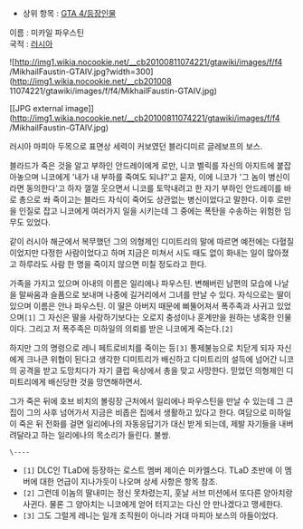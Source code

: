   * 상위 항목 : [GTA 4/등장인물](GTA%204/%EB%93%B1%EC%9E%A5%EC%9D%B8%EB%AC%BC.md)  

이름 : 미카일 파우스틴  
국적 : [러시아](%EB%9F%AC%EC%8B%9C%EC%95%84.md)

![http://img1.wikia.nocookie.net/__cb20100811074221/gtawiki/images/f/f4
/MikhailFaustin-GTAIV.jpg?width=300](http://img1.wikia.nocookie.net/__cb201008
11074221/gtawiki/images/f/f4/MikhailFaustin-GTAIV.jpg)

[[JPG external
image]](http://img1.wikia.nocookie.net/__cb20100811074221/gtawiki/images/f/f4
/MikhailFaustin-GTAIV.jpg)

러시아 마피아 두목으로 표면상 세력이 커보였던 블라디미르 글레보프의 보스.

블라드가 죽은 것을 알고 부하인 안드레이에게 로만, 니코 벨릭를 자신의 아지트에 붙잡아놓으며 니코에게 '내가 내 부하를 죽여도 되냐?'고
묻자, 이에 니코가 '그 놈이 병신이라면 동의한다'고 하자 껄껄 웃으면서 니코를 토막내려고 한 자기 부하인 안드레이를 바로 총으로 쏴
죽이고는 블라드 자식이 죽어도 상관없는 병신이었다고 말한다. 이후 로만을 인질로 잡고 니코에게 여러가지 일을 시키는데 그 중에는 폭탄을
수송하는 위험한 임무도 있었다.

같이 러시아 해군에서 복무했던 그의 의형제인 디미트리의 말에 따르면 예전에는 다혈질이었지만 다정한 사람이었다고 하며 지금은 미쳐서 시도 때도
없이 화내는 일이 많아졌고 하루라도 사람 한 명을 죽이지 않으면 미칠 정도라고 한다.

가족을 가지고 있으며 아내의 이름은 일리에나 파우스틴. 변해버린 남편의 모습에 나날을 말싸움과 슬픔으로 보내며 나중에 길거리에서 그녀를 만날
수 있다. 자식으로는 딸이 있으며 이름은 안나 파우스틴. 이 딸은 아버지 때문에 삐뚤어져서 폭주족과 사귀고 있었으며`[1]` 그 자신은 딸을
사랑하기보다는 오로지 충성이나 훈계만을 원하는 냉혹한 인물이다. 그리고 저 폭주족은 미하일의 의뢰를 받은 니코에게 죽는다.`[2]`

하지만 그의 명령으로 레니 페트로비치를 죽이는 등`[3]` 통제불능으로 치닫게 되자 자신에게 크나큰 위협이 된다고 생각한 디미트리가 배신하고
디미트리의 설득에 넘어간 니코의 공격을 받고 도망치다가 자기 클럽 옥상에서 총을 맞고 사망한다. 믿었던 의형제인 디미트리에게 배신당한 것을
망연해하면서.

그가 죽은 뒤에 호브 비치의 볼링장 근처에서 일리에나 파우스틴을 만날 수 있는데 그 큰 집이 그의 사후 넘어가서 지금은 비좁은 집에서
생활하고 있다고 한다. 여담으로 미하일이 죽은 뒤 전화를 걸면 일리에나의 자동응답기가 대신 받게 되는데, 제발 자기들을 내버려달라고 하는
일리에나의 목소리가 들린다. 불쌍.

`\----`

  * `[1]` DLC인 TLaD에 등장하는 로스트 멤버 제이슨 미카엘스다. TLaD 초반에 이 멤버에 대한 언급이 지나가듯이 나오며 상세 사항은 항목 참조.
  * `[2]` 그런데 이놈의 딸내미는 정신 못차렸는지, 훗날 서브 미션에서 또다른 양아치랑 사귄다. 물론 그 양아치는 니코에게 얻어 터지고는 다신 안 만나겠다고 맹세한다.
  * `[3]` 그도 그럴게 레니는 일개 조직원이 아니라 거대 마피아 보스의 아들이었다.

